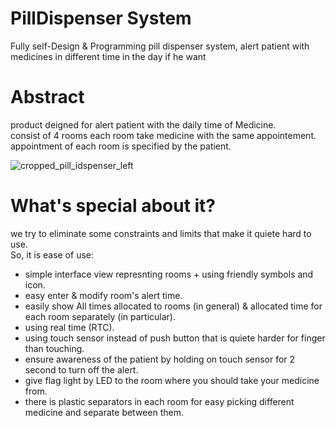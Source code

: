 # PillDispenser System
Fully self-Design &amp; Programming pill dispenser system, alert patient with medicines in different time in the day if he want

# Abstract
product deigned for alert patient with the daily time of Medicine. </br>
consist of 4 rooms each room take medicine with the same appointement. </br>
appointment of each room is specified by the patient. </br>

![cropped_pill_idspenser_left](https://github.com/ahmed-kamal91/PillDispenser_System/assets/91970695/fe820a0a-64b3-47ee-a479-da6f12ca0c08)

# What's special about it?
we try to eliminate some constraints and limits that make it quiete hard to use. </br>
So, it is ease of use: </br>
  * simple interface view represnting rooms + using friendly symbols and icon.  
  * easy enter & modify room's alert time.
  * easily show All times allocated to rooms (in general) & allocated time for each room separately (in particular).
  * using real time (RTC).
  * using touch sensor instead of push button that is quiete harder for finger than touching.
  * ensure awareness of the patient by holding on touch sensor for 2 second to turn off the alert.
  * give flag light by LED to the room where you should take your medicine from.
  * there is plastic separators in each room for easy picking different medicine and separate between them.
